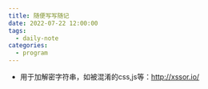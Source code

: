 ```yaml
---
title: 随便写写随记
date: 2022-07-22 12:00:00
tags: 
  - daily-note
categories: 
  - program
---
```


- 用于加解密字符串，如被混淆的css,js等：http://xssor.io/  
